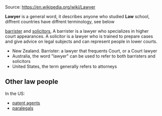 Source: https://en.wikipedia.org/wiki/Lawyer

**Lawyer** is a general word, it describes anyone who studied **Law** school, diffrent countries have diffrent terminology, see below

[barrister](https://en.wikipedia.org/wiki/Barrister "Barrister") and [solicitors](https://en.wikipedia.org/wiki/Solicitor "Solicitor"),
A barrister is a lawyer who specializes in higher court appearances. A solicitor is a lawyer who is trained to prepare cases and give advice on legal subjects and can represent people in lower courts.

- New Zealand. Barrister: a lawyer that frequents Court, or a Court lawyer
- Australia, the word "lawyer" can be used to refer to both barristers and solicitors
- United States, the term generally refers to attorneys


## Other law people
In the US:
- [patent agents](https://en.wikipedia.org/wiki/Patent_agent "Patent agent")
- [paralegals](https://en.wikipedia.org/wiki/Paralegal "Paralegal")


